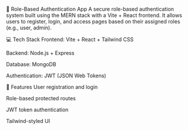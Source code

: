 🔐 Role-Based Authentication App
A secure role-based authentication system built using the MERN stack with a Vite + React frontend.
It allows users to register, login, and access pages based on their assigned roles (e.g., user, admin).

💻 Tech Stack
Frontend: Vite + React + Tailwind CSS

Backend: Node.js + Express

Database: MongoDB

Authentication: JWT (JSON Web Tokens)

🚀 Features
User registration and login

Role-based protected routes

JWT token authentication

Tailwind-styled UI
